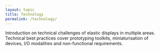 ```yaml
---
layout: topic
title: Technology
permalink: /technology/
---
```

Introduction on technical challenges of elastic displays in multiple areas. Technical best practices cover prototyping toolkits, miniaturisation of devices, I/O modalities and non-functional requirements.


